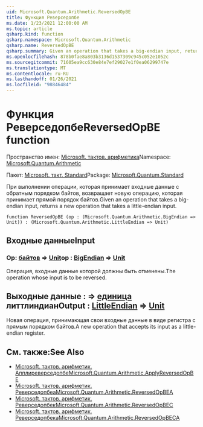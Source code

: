 ```yaml
---
uid: Microsoft.Quantum.Arithmetic.ReversedOpBE
title: Функция Реверседопбе
ms.date: 1/23/2021 12:00:00 AM
ms.topic: article
qsharp.kind: function
qsharp.namespace: Microsoft.Quantum.Arithmetic
qsharp.name: ReversedOpBE
qsharp.summary: Given an operation that takes a big-endian input, returns a new operation that takes a little-endian input.
ms.openlocfilehash: 878b0fae8a803b3136d1537309c945c052e1052c
ms.sourcegitcommit: 71605ea9cc630e84e7ef29027e1f0ea06299747e
ms.translationtype: MT
ms.contentlocale: ru-RU
ms.lasthandoff: 01/26/2021
ms.locfileid: "98846484"
---
```

# <a name="reversedopbe-function"></a><span data-ttu-id="efbb7-102">Функция Реверседопбе</span><span class="sxs-lookup"><span data-stu-id="efbb7-102">ReversedOpBE function</span></span>

<span data-ttu-id="efbb7-103">Пространство имен: [Microsoft. тактов. арифметика](xref:Microsoft.Quantum.Arithmetic)</span><span class="sxs-lookup"><span data-stu-id="efbb7-103">Namespace: [Microsoft.Quantum.Arithmetic](xref:Microsoft.Quantum.Arithmetic)</span></span>

<span data-ttu-id="efbb7-104">Пакет: [Microsoft. такт. Standard](https://nuget.org/packages/Microsoft.Quantum.Standard)</span><span class="sxs-lookup"><span data-stu-id="efbb7-104">Package: [Microsoft.Quantum.Standard](https://nuget.org/packages/Microsoft.Quantum.Standard)</span></span>


<span data-ttu-id="efbb7-105">При выполнении операции, которая принимает входные данные с обратным порядком байтов, возвращает новую операцию, которая принимает прямой порядок байтов.</span><span class="sxs-lookup"><span data-stu-id="efbb7-105">Given an operation that takes a big-endian input, returns a new operation that takes a little-endian input.</span></span>

```qsharp
function ReversedOpBE (op : (Microsoft.Quantum.Arithmetic.BigEndian => Unit)) : (Microsoft.Quantum.Arithmetic.LittleEndian => Unit)
```


## <a name="input"></a><span data-ttu-id="efbb7-106">Входные данные</span><span class="sxs-lookup"><span data-stu-id="efbb7-106">Input</span></span>

### <a name="op--bigendian--unit"></a><span data-ttu-id="efbb7-107">Op: [байтов](xref:Microsoft.Quantum.Arithmetic.BigEndian) => [Unit](xref:microsoft.quantum.lang-ref.unit)</span><span class="sxs-lookup"><span data-stu-id="efbb7-107">op : [BigEndian](xref:Microsoft.Quantum.Arithmetic.BigEndian) => [Unit](xref:microsoft.quantum.lang-ref.unit)</span></span> 

<span data-ttu-id="efbb7-108">Операция, входные данные которой должны быть отменены.</span><span class="sxs-lookup"><span data-stu-id="efbb7-108">The operation whose input is to be reversed.</span></span>



## <a name="output--littleendian--unit"></a><span data-ttu-id="efbb7-109">Выходные данные [](xref:Microsoft.Quantum.Arithmetic.LittleEndian) : => [единица](xref:microsoft.quantum.lang-ref.unit) литтлиндиан</span><span class="sxs-lookup"><span data-stu-id="efbb7-109">Output : [LittleEndian](xref:Microsoft.Quantum.Arithmetic.LittleEndian) => [Unit](xref:microsoft.quantum.lang-ref.unit)</span></span> 

<span data-ttu-id="efbb7-110">Новая операция, принимающая свои входные данные в виде регистра с прямым порядком байтов.</span><span class="sxs-lookup"><span data-stu-id="efbb7-110">A new operation that accepts its input as a little-endian register.</span></span>

## <a name="see-also"></a><span data-ttu-id="efbb7-111">См. также:</span><span class="sxs-lookup"><span data-stu-id="efbb7-111">See Also</span></span>

- [<span data-ttu-id="efbb7-112">Microsoft. тактов. арифметик. Апплиреверседопбе</span><span class="sxs-lookup"><span data-stu-id="efbb7-112">Microsoft.Quantum.Arithmetic.ApplyReversedOpBE</span></span>](xref:Microsoft.Quantum.Arithmetic.ApplyReversedOpBE)
- [<span data-ttu-id="efbb7-113">Microsoft. тактов. арифметик. Реверседопбеа</span><span class="sxs-lookup"><span data-stu-id="efbb7-113">Microsoft.Quantum.Arithmetic.ReversedOpBEA</span></span>](xref:Microsoft.Quantum.Arithmetic.ReversedOpBEA)
- [<span data-ttu-id="efbb7-114">Microsoft. тактов. арифметик. Реверседопбек</span><span class="sxs-lookup"><span data-stu-id="efbb7-114">Microsoft.Quantum.Arithmetic.ReversedOpBEC</span></span>](xref:Microsoft.Quantum.Arithmetic.ReversedOpBEC)
- [<span data-ttu-id="efbb7-115">Microsoft. тактов. арифметик. Реверседопбека</span><span class="sxs-lookup"><span data-stu-id="efbb7-115">Microsoft.Quantum.Arithmetic.ReversedOpBECA</span></span>](xref:Microsoft.Quantum.Arithmetic.ReversedOpBECA)